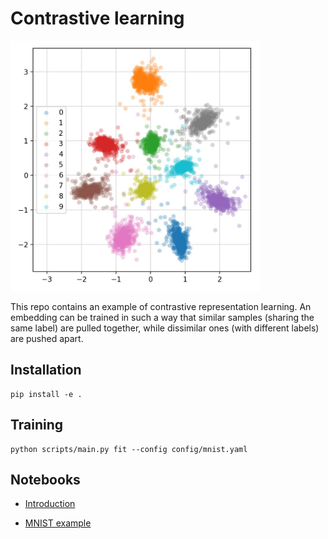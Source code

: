 # Contrastive learning

<p>
  <img src="assets/mnist_embeddings.jpg" alt="2D embeddings of the MNIST test dataset" title="MNIST test set embeddings" height="400">
</p>

This repo contains an example of contrastive representation learning.
An embedding can be trained in such a way that similar samples (sharing the same label)
are pulled together, while dissimilar ones (with different labels) are pushed apart.

## Installation

```
pip install -e .
```

## Training

```
python scripts/main.py fit --config config/mnist.yaml
```

## Notebooks

- [Introduction](notebooks/intro.ipynb)

- [MNIST example](notebooks/mnist.ipynb)

